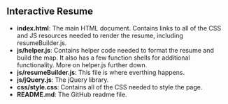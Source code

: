 ## Interactive Resume
* **index.html**: The main HTML document. Contains links to all of the CSS and JS resources needed to render the resume, including resumeBuilder.js.
* **js/helper.js**: Contains helper code needed to format the resume and build the map. It also has a few function shells for additional functionality. More on helper.js further down.
* **js/resumeBuilder.js**: This file is where everthing happens.
* **js/jQuery.js**: The jQuery library.
* **css/style.css**: Contains all of the CSS needed to style the page.
* **README.md**: The GitHub readme file.

